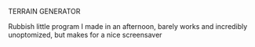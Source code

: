 TERRAIN GENERATOR


  Rubbish little program I made in an afternoon, barely works and incredibly unoptomized, but makes for a nice screensaver
